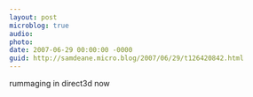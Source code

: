 ```yaml
---
layout: post
microblog: true
audio: 
photo: 
date: 2007-06-29 00:00:00 -0000
guid: http://samdeane.micro.blog/2007/06/29/t126420842.html
---
```

rummaging in direct3d now
